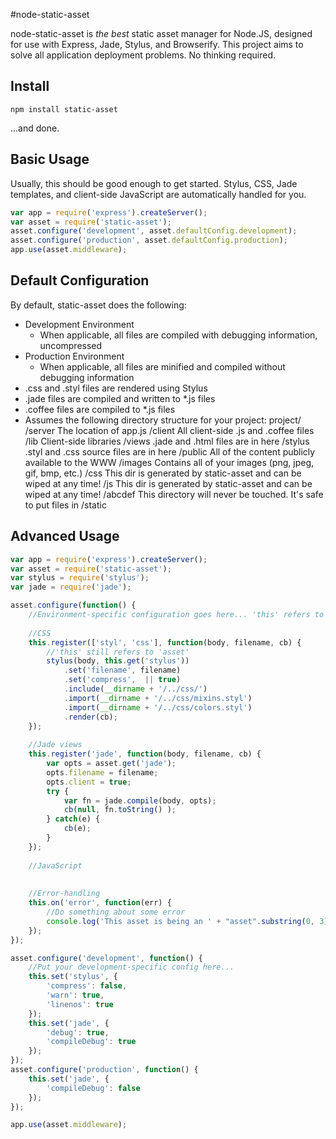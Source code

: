 #node-static-asset

node-static-asset is *the best* static asset manager for Node.JS, designed for use with Express, Jade,
Stylus, and Browserify. This project aims to solve all application deployment problems. No thinking
required.

## Install

`npm install static-asset`

...and done.

## Basic Usage

Usually, this should be good enough to get started. Stylus, CSS, Jade templates, and client-side
JavaScript are automatically handled for you.

```javascript
var app = require('express').createServer();
var asset = require('static-asset');
asset.configure('development', asset.defaultConfig.development);
asset.configure('production', asset.defaultConfig.production);
app.use(asset.middleware);
```

## Default Configuration

By default, static-asset does the following:

* Development Environment
	* When applicable, all files are compiled with debugging information, uncompressed
* Production Environment
	* When applicable, all files are minified and compiled without debugging information
* .css and .styl files are rendered using Stylus
* .jade files are compiled and written to *.js files
* .coffee files are compiled to *.js files
* Assumes the following directory structure for your project:
	project/
		/server
			The location of app.js
		/client
			All client-side .js and .coffee files
			/lib
				Client-side libraries
		/views
			.jade and .html files are in here
		/stylus
			.styl and .css source files are in here
		/public
			All of the content publicly available to the WWW
			/images
				Contains all of your images (png, jpeg, gif, bmp, etc.)
			/css
				This dir is generated by static-asset and can be wiped at any time!
			/js
				This dir is generated by static-asset and can be wiped at any time!
			/abcdef
				This directory will never be touched. It's safe to put files in /static

## Advanced Usage

```javascript
var app = require('express').createServer();
var asset = require('static-asset');
var stylus = require('stylus');
var jade = require('jade');

asset.configure(function() {
	//Environment-specific configuration goes here... 'this' refers to 'asset'
	
	//CSS
	this.register(['styl', 'css'], function(body, filename, cb) {
		//'this' still refers to 'asset'
		stylus(body, this.get('stylus'))
			.set('filename', filename)
			.set('compress',  || true)
			.include(__dirname + '/../css/')
			.import(__dirname + '/../css/mixins.styl')
			.import(__dirname + '/../css/colors.styl')
			.render(cb);
	});
	
	//Jade views
	this.register('jade', function(body, filename, cb) {
		var opts = asset.get('jade');
		opts.filename = filename;
		opts.client = true;
		try {
			var fn = jade.compile(body, opts);
			cb(null, fn.toString() );
		} catch(e) {
			cb(e);
		}
	});
	
	//JavaScript
	
	
	//Error-handling
	this.on('error', function(err) {
		//Do something about some error
		console.log('This asset is being an ' + "asset".substring(0, 3) + ':', err.filename);
	});
});

asset.configure('development', function() {
	//Put your development-specific config here...
	this.set('stylus', {
		'compress': false,
		'warn': true,
		'linenos': true
	});
	this.set('jade', {
		'debug': true,
		'compileDebug': true
	});
});
asset.configure('production', function() {
	this.set('jade', {
		'compileDebug': false
	});
});

app.use(asset.middleware);
```
